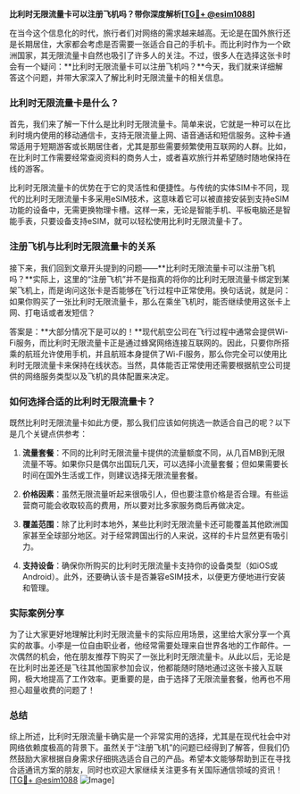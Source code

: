 **比利时无限流量卡可以注册飞机吗？带你深度解析[[TG💪+ @esim1088](https://t.me/s/esim1088)]**

在当今这个信息化的时代，旅行者们对网络的需求越来越高。无论是在国外旅行还是长期居住，大家都会考虑是否需要一张适合自己的手机卡。而比利时作为一个欧洲国家，其无限流量卡自然也吸引了许多人的关注。不过，很多人在选择这张卡时会有一个疑问：**比利时无限流量卡可以注册飞机吗？**今天，我们就来详细解答这个问题，并带大家深入了解比利时无限流量卡的相关信息。

### 比利时无限流量卡是什么？

首先，我们来了解一下什么是比利时无限流量卡。简单来说，它就是一种可以在比利时境内使用的移动通信卡，支持无限流量上网、语音通话和短信服务。这种卡通常适用于短期游客或长期居住者，尤其是那些需要频繁使用互联网的人群。比如，在比利时工作需要经常查阅资料的商务人士，或者喜欢旅行并希望随时随地保持在线的游客。

比利时无限流量卡的优势在于它的灵活性和便捷性。与传统的实体SIM卡不同，现代的比利时无限流量卡多采用eSIM技术，这意味着它可以被直接安装到支持eSIM功能的设备中，无需更换物理卡槽。这样一来，无论是智能手机、平板电脑还是智能手表，只要设备支持eSIM，就可以轻松使用比利时无限流量卡了。

### 注册飞机与比利时无限流量卡的关系

接下来，我们回到文章开头提到的问题——**比利时无限流量卡可以注册飞机吗？**实际上，这里的“注册飞机”并不是指真的将你的比利时无限流量卡绑定到某架飞机上，而是询问这张卡是否能够在飞行过程中正常使用。换句话说，就是问：如果你购买了一张比利时无限流量卡，那么在乘坐飞机时，能否继续使用这张卡上网、打电话或者发短信？

答案是：**大部分情况下是可以的！**现代航空公司在飞行过程中通常会提供Wi-Fi服务，而比利时无限流量卡正是通过蜂窝网络连接互联网的。因此，只要你所搭乘的航班允许使用手机，并且航班本身提供了Wi-Fi服务，那么你完全可以使用比利时无限流量卡来保持在线状态。当然，具体能否正常使用还需要根据航空公司提供的网络服务类型以及飞机的具体配置来决定。

### 如何选择合适的比利时无限流量卡？

既然比利时无限流量卡如此方便，那么我们应该如何挑选一款适合自己的呢？以下是几个关键点供参考：

1. **流量套餐**：不同的比利时无限流量卡提供的流量额度不同，从几百MB到无限流量不等。如果你只是偶尔出国玩几天，可以选择小流量套餐；但如果需要长时间在国外生活或工作，则建议选择无限流量套餐。
   
2. **价格因素**：虽然无限流量听起来很吸引人，但也要注意价格是否合理。有些运营商可能会收取较高的费用，所以要对比多家服务商后再做决定。

3. **覆盖范围**：除了比利时本地外，某些比利时无限流量卡还可能覆盖其他欧洲国家甚至全球部分地区。对于经常跨国出行的人来说，这样的卡片显然更有吸引力。

4. **支持设备**：确保你所购买的比利时无限流量卡支持你的设备类型（如iOS或Android）。此外，还要确认该卡是否兼容eSIM技术，以便更方便地进行安装和管理。

### 实际案例分享

为了让大家更好地理解比利时无限流量卡的实际应用场景，这里给大家分享一个真实的故事。小李是一位自由职业者，他经常需要处理来自世界各地的工作邮件。一次偶然的机会，他在朋友推荐下购买了一张比利时无限流量卡。从此以后，无论是在比利时出差还是飞往其他国家参加会议，他都能随时随地通过这张卡接入互联网，极大地提高了工作效率。更重要的是，由于选择了无限流量套餐，他再也不用担心超量收费的问题了！

### 总结

综上所述，比利时无限流量卡确实是一个非常实用的选择，尤其是在现代社会中对网络依赖度极高的背景下。虽然关于“注册飞机”的问题已经得到了解答，但我们仍然鼓励大家根据自身需求仔细挑选适合自己的产品。希望本文能够帮助到正在寻找合适通讯方案的朋友，同时也欢迎大家继续关注更多有关国际通信领域的资讯！[[TG💪+ @esim1088](https://t.me/s/esim1088) ![Image](https://i.postimg.cc/4NQfJmqS/Snipaste-2025-05-13-00-14-12.png)]